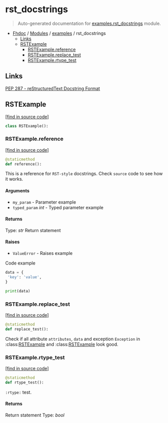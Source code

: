 # rst_docstrings

> Auto-generated documentation for [examples.rst_docstrings](../../examples/rst_docstrings.py) module.

- [Fhdoc](../README.md#fhdoc-index) / [Modules](../README.md#fhdoc-modules) / [examples](index.md#examples) / rst_docstrings
    - [Links](#links)
    - [RSTExample](#rstexample)
        - [RSTExample.reference](#rstexamplereference)
        - [RSTExample.replace_test](#rstexamplereplace_test)
        - [RSTExample.rtype_test](#rstexamplertype_test)

## Links

[PEP 287 - reStructuredText Docstring Format](https://www.python.org/dev/peps/pep-0287/)

## RSTExample

[[find in source code]](../../examples/rst_docstrings.py#L11)

```python
class RSTExample():
```

### RSTExample.reference

[[find in source code]](../../examples/rst_docstrings.py#L12)

```python
@staticmethod
def reference():
```

This is a reference for ``RST-style`` docstrings. Check `source` code
to see how it works.

#### Arguments

- `my_param` - Parameter example
- `typed_param` *int* - Typed parameter example

#### Returns

Type: *str*
Return statement

#### Raises

- `ValueError` -  Raises example

Code example

```python
data = {
 'key': 'value',
}

print(data)
```

### RSTExample.replace_test

[[find in source code]](../../examples/rst_docstrings.py#L41)

```python
@staticmethod
def replace_test():
```

Check if all attribute `attributes`, ``data`` and exception `Exception` in
:class:[RSTExample](#rstexample) and :class:[RSTExample](#rstexample) look good.

### RSTExample.rtype_test

[[find in source code]](../../examples/rst_docstrings.py#L32)

```python
@staticmethod
def rtype_test():
```

`:rtype:` test.

#### Returns

Return statement
Type: *bool*
